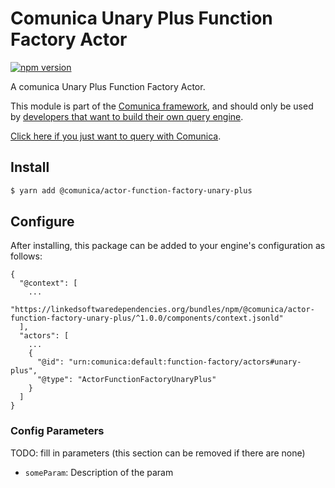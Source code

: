# Comunica Unary Plus Function Factory Actor

[![npm version](https://badge.fury.io/js/%40comunica%2Factor-function-factory-unary-plus.svg)](https://www.npmjs.com/package/@comunica/actor-function-factory-unary-plus)

A comunica Unary Plus Function Factory Actor.

This module is part of the [Comunica framework](https://github.com/comunica/comunica),
and should only be used by [developers that want to build their own query engine](https://comunica.dev/docs/modify/).

[Click here if you just want to query with Comunica](https://comunica.dev/docs/query/).

## Install

```bash
$ yarn add @comunica/actor-function-factory-unary-plus
```

## Configure

After installing, this package can be added to your engine's configuration as follows:
```text
{
  "@context": [
    ...
    "https://linkedsoftwaredependencies.org/bundles/npm/@comunica/actor-function-factory-unary-plus/^1.0.0/components/context.jsonld"
  ],
  "actors": [
    ...
    {
      "@id": "urn:comunica:default:function-factory/actors#unary-plus",
      "@type": "ActorFunctionFactoryUnaryPlus"
    }
  ]
}
```

### Config Parameters

TODO: fill in parameters (this section can be removed if there are none)

* `someParam`: Description of the param
